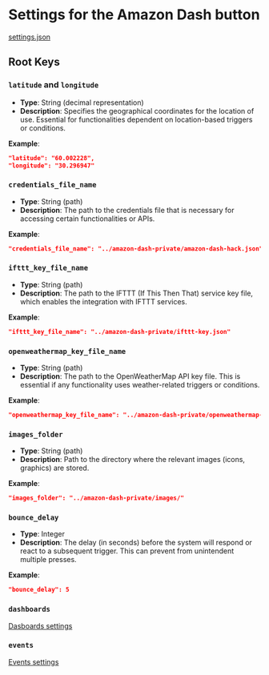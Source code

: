 # Settings for the Amazon Dash button

[settings.json](https://github.com/andgineer/docker-amazon-dash-button-hack/blob/master/amazon-dash-private/settings.json)

## Root Keys

### `latitude` and `longitude`

- **Type**: String (decimal representation)
- **Description**: Specifies the geographical coordinates for the location of use. Essential for functionalities dependent on location-based triggers or conditions.

**Example**:

```json
"latitude": "60.002228",
"longitude": "30.296947"
```

### `credentials_file_name`

- **Type**: String (path)
- **Description**: The path to the credentials file that is necessary for accessing certain functionalities or APIs.

**Example**:

```json
"credentials_file_name": "../amazon-dash-private/amazon-dash-hack.json"
```

### `ifttt_key_file_name`

- **Type**: String (path)
- **Description**: The path to the IFTTT (If This Then That) service key file, which enables the integration with IFTTT services.

**Example**:

```json
"ifttt_key_file_name": "../amazon-dash-private/ifttt-key.json"
```

### `openweathermap_key_file_name`

- **Type**: String (path)
- **Description**: The path to the OpenWeatherMap API key file. This is essential if any functionality uses weather-related triggers or conditions.

**Example**:

```json
"openweathermap_key_file_name": "../amazon-dash-private/openweathermap-key.json"
```

### `images_folder`

- **Type**: String (path)
- **Description**: Path to the directory where the relevant images (icons, graphics) are stored.

**Example**:

```json
"images_folder": "../amazon-dash-private/images/"
```

### `bounce_delay`

- **Type**: Integer
- **Description**: The delay (in seconds) before the system will respond or react to a subsequent trigger. This can prevent from unintendent multiple presses.

**Example**:

```json
"bounce_delay": 5
```

### `dashboards`

[Dasboards settings](settings_dashboards.md)

### `events`

[Events settings](settings_events.md)

